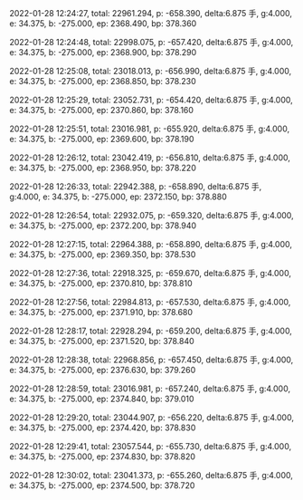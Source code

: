 2022-01-28 12:24:27, total: 22961.294, p: -658.390, delta:6.875 手, g:4.000, e: 34.375, b: -275.000, ep: 2368.490, bp: 378.360

2022-01-28 12:24:48, total: 22998.075, p: -657.420, delta:6.875 手, g:4.000, e: 34.375, b: -275.000, ep: 2368.900, bp: 378.290

2022-01-28 12:25:08, total: 23018.013, p: -656.990, delta:6.875 手, g:4.000, e: 34.375, b: -275.000, ep: 2368.850, bp: 378.230

2022-01-28 12:25:29, total: 23052.731, p: -654.420, delta:6.875 手, g:4.000, e: 34.375, b: -275.000, ep: 2370.860, bp: 378.160

2022-01-28 12:25:51, total: 23016.981, p: -655.920, delta:6.875 手, g:4.000, e: 34.375, b: -275.000, ep: 2369.600, bp: 378.190

2022-01-28 12:26:12, total: 23042.419, p: -656.810, delta:6.875 手, g:4.000, e: 34.375, b: -275.000, ep: 2368.950, bp: 378.220

2022-01-28 12:26:33, total: 22942.388, p: -658.890, delta:6.875 手, g:4.000, e: 34.375, b: -275.000, ep: 2372.150, bp: 378.880

2022-01-28 12:26:54, total: 22932.075, p: -659.320, delta:6.875 手, g:4.000, e: 34.375, b: -275.000, ep: 2372.200, bp: 378.940

2022-01-28 12:27:15, total: 22964.388, p: -658.890, delta:6.875 手, g:4.000, e: 34.375, b: -275.000, ep: 2369.350, bp: 378.530

2022-01-28 12:27:36, total: 22918.325, p: -659.670, delta:6.875 手, g:4.000, e: 34.375, b: -275.000, ep: 2370.810, bp: 378.810

2022-01-28 12:27:56, total: 22984.813, p: -657.530, delta:6.875 手, g:4.000, e: 34.375, b: -275.000, ep: 2371.910, bp: 378.680

2022-01-28 12:28:17, total: 22928.294, p: -659.200, delta:6.875 手, g:4.000, e: 34.375, b: -275.000, ep: 2371.520, bp: 378.840

2022-01-28 12:28:38, total: 22968.856, p: -657.450, delta:6.875 手, g:4.000, e: 34.375, b: -275.000, ep: 2376.630, bp: 379.260

2022-01-28 12:28:59, total: 23016.981, p: -657.240, delta:6.875 手, g:4.000, e: 34.375, b: -275.000, ep: 2374.840, bp: 379.010

2022-01-28 12:29:20, total: 23044.907, p: -656.220, delta:6.875 手, g:4.000, e: 34.375, b: -275.000, ep: 2374.420, bp: 378.830

2022-01-28 12:29:41, total: 23057.544, p: -655.730, delta:6.875 手, g:4.000, e: 34.375, b: -275.000, ep: 2374.830, bp: 378.820

2022-01-28 12:30:02, total: 23041.373, p: -655.260, delta:6.875 手, g:4.000, e: 34.375, b: -275.000, ep: 2374.500, bp: 378.720
